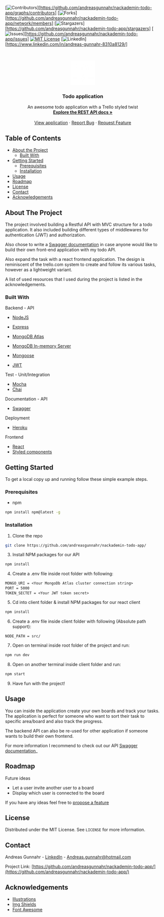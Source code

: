 [![Contributors][contributors-shield]][https://github.com/andreasgunnahr/nackademin-todo-app/graphs/contributors]
[![Forks][forks-shield]][https://github.com/andreasgunnahr/nackademin-todo-app/network/members]
[![Stargazers][stars-shield]][https://github.com/andreasgunnahr/nackademin-todo-app/stargazers]
[![Issues][issues-shield]][https://github.com/andreasgunnahr/nackademin-todo-app/issues]
[![MIT License][license-shield]][license-url]
[![LinkedIn][linkedin-shield]][https://www.linkedin.com/in/andreas-gunnahr-8310a8129/]

<!-- PROJECT LOGO -->
<br />
<p align="center">
  <a href="https://github.com/andreasgunnahr/nackademin-todo-app/">
    <img src="client/src/assets/logo.png" alt="Logo" width="80" height="80">
  </a>

  <h3 align="center">Todo application</h3>

  <p align="center">
    An awesome todo application with a Trello styled twist
    <br />
    <a href="https://nackademin-todo-app.herokuapp.com/api-docs"><strong>Explore the REST API docs »</strong></a>
    <br />
    <br />
    <a href="https://nackademin-todo-app.herokuapp.com/">View application</a>
    ·
    <a href="https://github.com/andreasgunnahr/nackademin-todo-app/issues">Report Bug</a>
    ·
    <a href="https://github.com/andreasgunnahr/nackademin-todo-app/issues">Request Feature</a>
  </p>
</p>

## Table of Contents

- [About the Project](#about-the-project)
  - [Built With](#built-with)
- [Getting Started](#getting-started)
  - [Prerequisites](#prerequisites)
  - [Installation](#installation)
- [Usage](#usage)
- [Roadmap](#roadmap)
- [License](#license)
- [Contact](#contact)
- [Acknowledgements](#acknowledgements)

## About The Project

<!-- [![Product Name Screen Shot][product-screenshot]](https://example.com) -->

The project involved building a Restful API with MVC structure for a todo application. It also included building different types of middlewares for authentication (JWT) and authorization.

Also chose to write a [Swagger documentation](https://nackademin-todo-app.herokuapp.com/api-docs) in case anyone would like to build their own front-end application with my todo API.

Also expand the task with a react frontend application. The design is reminiscent of the trello.com system to create and follow its various tasks, however as a lightweight variant.

A list of used resources that I used during the project is listed in the acknowledgements.

### Built With

Backend - API

- [NodeJS](www.nodejs.org)
- [Express](www.expressjs.com)
- [MongoDB Atlas](www.mongodb.com)
- [MongoDB In-memory Server](https://www.npmjs.com/package/mongodb-memory-server)

- [Mongoose](www.mongoosejs.com)
- [JWT](www.jwt.io)

Test - Unit/Integration

- [Mocha](wwww.mochajs.org)
- [Chai](www.chaijs.com)

Documentation - API

- [Swagger](wwww.swagger.io)

Deployment

- [Heroku](www.heroku.com)

Frontend

- [React](wwww.reactjs.org)
- [Styled components](www.styled-components.com)

## Getting Started

To get a local copy up and running follow these simple example steps.

### Prerequisites

- npm

```sh
npm install npm@latest -g
```

### Installation

1. Clone the repo

```sh
git clone https://github.com/andreasgunnahr/nackademin-todo-app/
```

3. Install NPM packages for our API

```sh
npm install
```

4. Create a .env file inside root folder with following:

```JS
MONGO_URI = <Your MongoDb Atlas cluster connection string>
PORT = 5000
TOKEN_SECTET = <Your JWT token secret>
```

5. Cd into client folder & install NPM packages for our react client

```sh
npm install
```

6. Create a .env file inside client folder with following (Absolute path support):

```JS
NODE_PATH = src/
```

7. Open on terminal inside root folder of the project and run:

```sh
npm run dev
```

8. Open on another terminal inside client folder and run:

```sh
npm start
```

9. Have fun with the project!

## Usage

You can inside the application create your own boards and track your tasks. The application is perfect for someone who want to sort their task to specific area/board and also track the progress.

The backend API can also be re-used for other application if someone wants to build their own frontend.

For more information I recommend to check out our API [Swagger documentation](https://nackademin-todo-app.herokuapp.com/api-docs)\_

## Roadmap

Future ideas

- Let a user invite another user to a board
- Display which user is connected to the board

If you have any ideas feel free to [propose a feature](https://github.com/andreasgunnahr/nackademin-todo-app/issues)

## License

Distributed under the MIT License. See `LICENSE` for more information.

## Contact

Andreas Gunnahr - [LinkedIn](https://www.linkedin.com/in/andreas-gunnahr-8310a8129/) - Andreas.gunnahr@hotmail.com

Project Link: [https://github.com/andreasgunnahr/nackademin-todo-app/](https://github.com/andreasgunnahr/nackademin-todo-app/)

## Acknowledgements

- [Illustrations](wwww.drawkit.io)
- [Img Shields](https://shields.io)
- [Font Awesome](https://fontawesome.com)

<!-- https://www.markdownguide.org/basic-syntax/#reference-style-links -->

[contributors-shield]: https://img.shields.io/github/contributors/othneildrew/Best-README-Template.svg?style=flat-square
[contributors-url]: https://github.com/othneildrew/Best-README-Template/graphs/contributors
[forks-shield]: https://img.shields.io/github/forks/othneildrew/Best-README-Template.svg?style=flat-square
[forks-url]: https://github.com/othneildrew/Best-README-Template/network/members
[stars-shield]: https://img.shields.io/github/stars/othneildrew/Best-README-Template.svg?style=flat-square
[stars-url]: https://github.com/othneildrew/Best-README-Template/stargazers
[issues-shield]: https://img.shields.io/github/issues/othneildrew/Best-README-Template.svg?style=flat-square
[issues-url]: https://github.com/othneildrew/Best-README-Template/issues
[license-shield]: https://img.shields.io/github/license/othneildrew/Best-README-Template.svg?style=flat-square
[license-url]: https://github.com/othneildrew/Best-README-Template/blob/master/LICENSE.txt
[linkedin-shield]: https://img.shields.io/badge/-LinkedIn-black.svg?style=flat-square&logo=linkedin&colorB=555
[linkedin-url]: https://linkedin.com/in/othneildrew
[product-screenshot]: images/screenshot.png
